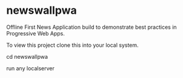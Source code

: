 # newswallpwa
Offline First News Application build to demonstrate best practices in Progressive Web Apps.

To view this project clone this into your local system.

cd newswallpwa

run any localserver 
